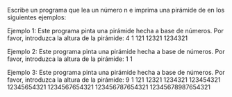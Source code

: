 Escribe un programa que lea un número n e imprima una pirámide de 
en los siguientes ejemplos:

Ejemplo 1:
Este programa pinta una pirámide hecha a base de números.
Por favor, introduzca la altura de la pirámide: 4
   1
  121
 12321
1234321

Ejemplo 2:
Este programa pinta una pirámide hecha a base de números.
Por favor, introduzca la altura de la pirámide: 1
1

Ejemplo 3:
Este programa pinta una pirámide hecha a base de números.
Por favor, introduzca la altura de la pirámide: 9
        1
       121
      12321
     1234321
    123454321
   12345654321
  1234567654321
 123456787654321
12345678987654321
